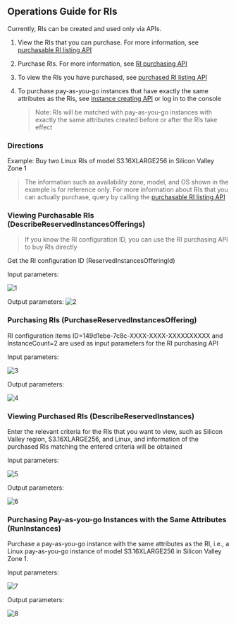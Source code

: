 ## Operations Guide for RIs

Currently, RIs can be created and used only via APIs.

1. View the RIs that you can purchase. For more information, see [purchasable RI listing API](http://10.198.144.46/document/product/213/32751?!document=1&!preview)

2. Purchase RIs. For more information, see [RI purchasing API](http://10.198.144.46/document/product/213/32750?!document=1&!preview)

3. To view the RIs you have purchased, see [purchased RI listing API](http://10.198.144.46/document/product/213/32752?!document=1&!preview)

4. To purchase pay-as-you-go instances that have exactly the same attributes as the Ris, see [instance creating API](https://cloud.tencent.com/document/product/213/15730) or log in to the console

   > Note: RIs will be matched with pay-as-you-go instances with exactly the same attributes created before or after the RIs take effect

### Directions

Example: Buy two Linux RIs of model S3.16XLARGE256 in Silicon Valley Zone 1

> The information such as availability zone, model, and OS shown in the example is for reference only. For more information about RIs that you can actually purchase, query by calling the [purchasable RI listing API](http://10.198.144.46/document/product/213/32751?!document=1&!preview)

### Viewing Purchasable RIs (DescribeReservedInstancesOfferings)

> If you know the RI configuration ID, you can use the RI purchasing API to buy RIs directly

Get the RI configuration ID (ReservedInstancesOfferingId)

Input parameters:

![1](https://main.qcloudimg.com/raw/d415f09aecc07c2c522f3c560e7d7f87.jpg)

Output parameters: ![2](https://main.qcloudimg.com/raw/e0f0a6c859bd445cd1340f73fe005a53.jpg)

### Purchasing RIs (PurchaseReservedInstancesOffering)

RI configuration items ID=149d1ebe-7c8c-XXXX-XXXX-XXXXXXXXXX and InstanceCount=2 are used as input parameters for the RI purchasing API

Input parameters:

![3](https://main.qcloudimg.com/raw/79b582cf64d02612c644a8ca36d0d931.jpg)

Output parameters:

![4](https://main.qcloudimg.com/raw/15ae128ddd454c393b881af487dd20c5.jpg)

### Viewing Purchased RIs (DescribeReservedInstances)

Enter the relevant criteria for the RIs that you want to view, such as Silicon Valley region, S3.16XLARGE256, and Linux, and information of the purchased RIs matching the entered criteria will be obtained

Input parameters:

![5](https://main.qcloudimg.com/raw/cd5e3feeb79bce7874d6da1b229eda0a.jpg)

Output parameters:

![6](https://main.qcloudimg.com/raw/2cc7c8fac0f23ebcfc48c402d19d0570.jpg)

### Purchasing Pay-as-you-go Instances with the Same Attributes (RunInstances)

Purchase a pay-as-you-go instance with the same attributes as the RI, i.e., a Linux pay-as-you-go instance of model S3.16XLARGE256 in Silicon Valley Zone 1.

Input parameters:

![7](https://main.qcloudimg.com/raw/8e01b4a37970fe4cde08f98e4c3a180a.jpg)

Output parameters:

![8](https://main.qcloudimg.com/raw/a0b71f794d1828e70d0cbe4f1c081f0a.jpg)
